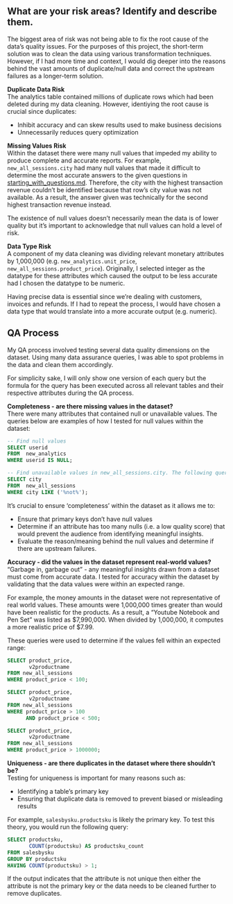 ## What are your risk areas? Identify and describe them.
The biggest area of risk was not being able to fix the root cause of the data’s quality issues. For the purposes of this project, the short-term solution was to clean the data using various transformation techniques. However, if I had more time and context, I would dig deeper into the reasons behind the vast amounts of duplicate/null data and correct the upstream failures as a longer-term solution.

**Duplicate Data Risk** <br>
The analytics table contained millions of duplicate rows which had been deleted during my data cleaning. However, identiying the root cause is crucial since duplicates: 
* Inhibit accuracy and can skew results used to make business decisions 
* Unnecessarily reduces query optimization
  
**Missing Values Risk** <br>
Within the dataset there were many null values that impeded my ability to produce complete and accurate reports. For example, `new_all_sessions.city` had many null values that made it difficult to determine the most accurate answers to the given questions in [starting_with_questions.md](/starting_with_questions.md). Therefore, the city with the highest transaction revenue couldn’t be identified because that row’s city value was not available. As a result, the answer given was technically for the second highest transaction revenue instead.

The existence of null values doesn’t necessarily mean the data is of lower quality but it’s important to acknowledge that null values can hold a level of risk.

**Data Type Risk** <br>
A component of my data cleaning was dividing relevant monetary attributes by 1,000,000 (e.g. `new_analytics.unit_price`, `new_all_sessions.product_price`). Originally, I selected integer as the datatype for these attributes which caused the output to be less accurate had I chosen the datatype to be numeric.

Having precise data is essential since we’re dealing with customers, invoices and refunds. If I had to repeat the process, I would have chosen a data type that would translate into a more accurate output (e.g. numeric).

## QA Process
My QA process involved testing several data quality dimensions on the dataset. Using many data assurance queries, I was able to spot problems in the data and clean them accordingly. 

For simplicity sake, I will only show one version of each query but the formula for the query has been executed across all relevant tables and their respective attributes during the QA process. 

**Completeness - are there missing values in the dataset?** <br>
There were many attributes that contained null or unavailable values. The queries below are examples of how I tested for null values within the dataset:
```SQL
-- Find null values
SELECT userid
FROM  new_analytics
WHERE userid IS NULL;
```
```SQL
-- Find unavailable values in new_all_sessions.city. The following query will find the values that read "not available in demo dataset” and “(not set)”
SELECT city
FROM  new_all_sessions
WHERE city LIKE ('%not%');
```
It’s crucial to ensure ‘completeness’ within the dataset as it allows me to:
* Ensure that primary keys don’t have null values 
* Determine if an attribute has too many nulls (i.e. a low quality score) that would prevent the audience from identifying meaningful insights.
* Evaluate the reason/meaning behind the null values and determine if there are upstream failures.

**Accuracy - did the values in the dataset represent real-world values?** <br>
“Garbage in, garbage out” - any meaningful insights drawn from a dataset must come from accurate data. I tested for accuracy within the dataset by validating that the data values were within an expected range.

For example, the money amounts in the dataset were not representative of real world values. These amounts were 1,000,000 times greater than would have been realistic for the products. As a result, a “Youtube Notebook and Pen Set” was listed as $7,990,000. When divided by 1,000,000, it computes a more realistic price of $7.99.

These queries were used to determine if the values fell within an expected range:
```SQL
SELECT product_price,
       v2productname
FROM new_all_sessions
WHERE product_price < 100;
```
```SQL
SELECT product_price,
       v2productname
FROM new_all_sessions
WHERE product_price > 100
      AND product_price < 500;
```
```SQL
SELECT product_price,
       v2productname
FROM new_all_sessions
WHERE product_price > 1000000;
```
**Uniqueness - are there duplicates in the dataset where there shouldn’t be?** <br>
Testing for uniqueness is important for many reasons such as:
* Identifying a table’s primary key
* Ensuring that duplicate data is removed to prevent biased or misleading results

For example, `salesbysku.productsku` is likely the primary key. To test this theory, you would run the following query:
```SQL
SELECT productsku,
       COUNT(productsku) AS productsku_count
FROM salesbysku
GROUP BY productsku
HAVING COUNT(productsku) > 1;
```
If the output indicates that the attribute is not unique then either the attribute is not the primary key or the data needs to be cleaned further to remove duplicates.
